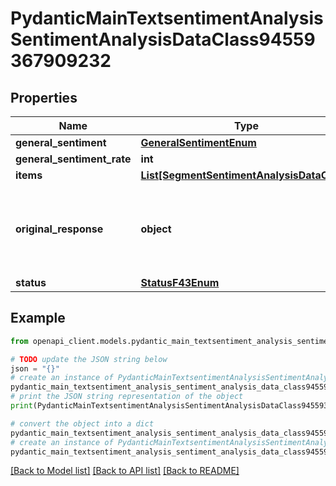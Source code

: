 # PydanticMainTextsentimentAnalysisSentimentAnalysisDataClass94559367909232


## Properties

Name | Type | Description | Notes
------------ | ------------- | ------------- | -------------
**general_sentiment** | [**GeneralSentimentEnum**](GeneralSentimentEnum.md) |  | 
**general_sentiment_rate** | **int** |  | 
**items** | [**List[SegmentSentimentAnalysisDataClass]**](SegmentSentimentAnalysisDataClass.md) |  | [optional] 
**original_response** | **object** | original response sent by the provider, hidden by default, show it by passing the &#x60;show_original_response&#x60; field to &#x60;true&#x60; in your request | [optional] 
**status** | [**StatusF43Enum**](StatusF43Enum.md) |  | 

## Example

```python
from openapi_client.models.pydantic_main_textsentiment_analysis_sentiment_analysis_data_class94559367909232 import PydanticMainTextsentimentAnalysisSentimentAnalysisDataClass94559367909232

# TODO update the JSON string below
json = "{}"
# create an instance of PydanticMainTextsentimentAnalysisSentimentAnalysisDataClass94559367909232 from a JSON string
pydantic_main_textsentiment_analysis_sentiment_analysis_data_class94559367909232_instance = PydanticMainTextsentimentAnalysisSentimentAnalysisDataClass94559367909232.from_json(json)
# print the JSON string representation of the object
print(PydanticMainTextsentimentAnalysisSentimentAnalysisDataClass94559367909232.to_json())

# convert the object into a dict
pydantic_main_textsentiment_analysis_sentiment_analysis_data_class94559367909232_dict = pydantic_main_textsentiment_analysis_sentiment_analysis_data_class94559367909232_instance.to_dict()
# create an instance of PydanticMainTextsentimentAnalysisSentimentAnalysisDataClass94559367909232 from a dict
pydantic_main_textsentiment_analysis_sentiment_analysis_data_class94559367909232_form_dict = pydantic_main_textsentiment_analysis_sentiment_analysis_data_class94559367909232.from_dict(pydantic_main_textsentiment_analysis_sentiment_analysis_data_class94559367909232_dict)
```
[[Back to Model list]](../README.md#documentation-for-models) [[Back to API list]](../README.md#documentation-for-api-endpoints) [[Back to README]](../README.md)


